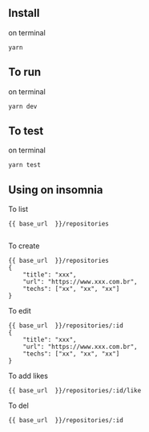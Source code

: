 ## Install

on terminal
```
yarn 
```

## To run

on terminal
```
yarn dev
```

## To test

on terminal
```
yarn test
```

## Using on insomnia

To list
```
{{ base_url  }}/repositories


```

To create
```
{{ base_url  }}/repositories
{
	"title": "xxx",
	"url": "https://www.xxx.com.br", 
	"techs": ["xx", "xx", "xx"]
}
```

To edit
```
{{ base_url  }}/repositories/:id
{
	"title": "xxx",
	"url": "https://www.xxx.com.br", 
	"techs": ["xx", "xx", "xx"]
}
```

To add likes
```
{{ base_url  }}/repositories/:id/like
```

To del
```
{{ base_url  }}/repositories/:id
```